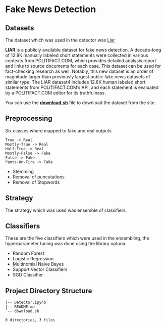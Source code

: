 # Fake News Detection

## Datasets

The dataset which was used in the detector was [Liar](https://www.cs.ucsb.edu/~william/data/liar_dataset.zip)

**LIAR** is a publicly available dataset for fake news detection. A decade-long of 12.8K manually labeled short statements were collected in various contexts from POLITIFACT.COM, which provides detailed analysis report and links to source documents for each case. This dataset can be used for fact-checking research as well. Notably, this new dataset is an order of magnitude larger than previously largest public fake news datasets of similar type. The LIAR dataset4 includes 12.8K human labeled short statements from POLITIFACT.COM’s API, and each statement is evaluated by a POLITIFACT.COM editor for its truthfulness.

You can use the **[download.sh](./download.sh)** file to download the dataset from the site.

## Preprocessing

Six classes where mapped to fake and real outputs
```
True -> Real
Mostly-True -> Real
Half-True -> Real
Mostly-False -> Fake
False -> Fake
Pants-On-Fire -> Fake
```

* Stemming
* Removal of puncutations
* Removal of Stopwords

## Strategy

The strategy which was used was ensemble of classifiers.

## Classifiers

These are the five classifiers which were used in the ensembling, the hyperparameter tuning was done using the library optuna.

* Random Forest
* Logistic Regression
* Multinomial Naive Bayes
* Support Vector Classifiers
* SGD Classifier

## Project Directory Structure

```
|-- Detector.ipynb
|-- README.md
`-- download.sh

0 directories, 3 files
```